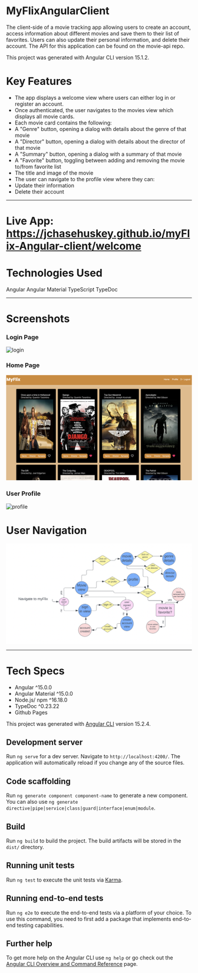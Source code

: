 # MyFlixAngularClient

The client-side of a movie tracking app allowing users to create an account, access information about different movies and save them to their list of favorites. Users can also update their personal information, and delete their account. The API for this application can be found on the movie-api repo.

This project was generated with Angular CLI version 15.1.2.

# Key Features
* The app displays a welcome view where users can either log in or register an account.
* Once authenticated, the user navigates to the movies view which displays all movie cards.
* Each movie card contains the following:
* A "Genre" button, opening a dialog with details about the genre of that movie
* A "Director" button, opening a dialog with details about the director of that movie
* A "Summary" button, opening a dialog with a summary of that movie
* A "Favorite" button, toggling between adding and removing the movie to/from favorite list
* The title and image of the movie
* The user can navigate to the profile view where they can:
* Update their information
* Delete their account


---

# Live App: https://jchasehuskey.github.io/myFlix-Angular-client/welcome

# Technologies Used
Angular
Angular Material
TypeScript
TypeDoc


---

# Screenshots

### Login Page

![login](src/assets/login.png)

### Home Page

![home](src/assets/home.png)

### User Profile

![profile](src/assets/profile.png)

# User Navigation

![navigation](src/assets/navigation.png)

---

# Tech Specs

* Angular ^15.0.0
* Angular Material ^15.0.0
* Node.js/ npm ^16.18.0
* TypeDoc ^0.23.22
* Github Pages



This project was generated with [Angular CLI](https://github.com/angular/angular-cli) version 15.2.4.

## Development server

Run `ng serve` for a dev server. Navigate to `http://localhost:4200/`. The application will automatically reload if you change any of the source files.

## Code scaffolding

Run `ng generate component component-name` to generate a new component. You can also use `ng generate directive|pipe|service|class|guard|interface|enum|module`.

## Build

Run `ng build` to build the project. The build artifacts will be stored in the `dist/` directory.

## Running unit tests

Run `ng test` to execute the unit tests via [Karma](https://karma-runner.github.io).

## Running end-to-end tests

Run `ng e2e` to execute the end-to-end tests via a platform of your choice. To use this command, you need to first add a package that implements end-to-end testing capabilities.

## Further help

To get more help on the Angular CLI use `ng help` or go check out the [Angular CLI Overview and Command Reference](https://angular.io/cli) page.
